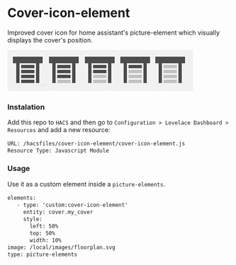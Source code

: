 # Cover-icon-element

Improved cover icon for home assistant's picture-element which visually displays the cover's position.

![element-states](cover-icon-element.jpg)

### Instalation
Add this repo to `HACS` and then go to `Configuration > Lovelace Dashboard > Resources` and add a new resource:

```
URL: /hacsfiles/cover-icon-element/cover-icon-element.js
Resource Type: Javascript Module
```

### Usage

Use it as a custom element inside a `picture-elements`.
```
elements:
   - type: 'custom:cover-icon-element'
     entity: cover.my_cover
     style:
       left: 50%
       top: 50%
       width: 10%
image: /local/images/floorplan.svg
type: picture-elements
```
